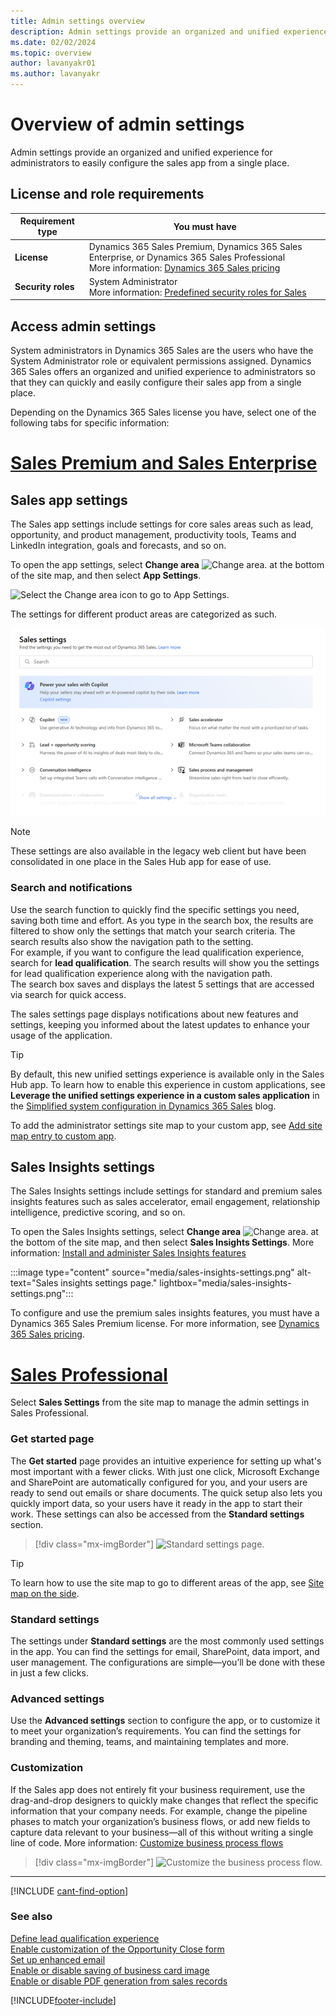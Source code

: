```yaml
---
title: Admin settings overview
description: Admin settings provide an organized and unified experience for administrators to easily configure the sales app from a single place.
ms.date: 02/02/2024
ms.topic: overview
author: lavanyakr01
ms.author: lavanyakr
---
```

# Overview of admin settings  

Admin settings provide an organized and unified experience for administrators to easily configure the sales app from a single place.

## License and role requirements

| Requirement type | You must have | 
|-----------------------|---------|
| **License** | Dynamics 365 Sales Premium, Dynamics 365 Sales Enterprise, or Dynamics 365 Sales Professional <br>More information: [Dynamics 365 Sales pricing](https://dynamics.microsoft.com/sales/pricing/) |
| **Security roles** | System Administrator <br> More information: [Predefined security roles for Sales](security-roles-for-sales.md)|


## Access admin settings

System administrators in Dynamics 365 Sales are the users who have the System Administrator role or equivalent permissions assigned. Dynamics 365 Sales offers an organized and unified experience to administrators so that they can quickly and easily configure their sales app from a single place.

Depending on the Dynamics 365 Sales license you have, select one of the following tabs for specific information:  

# [Sales Premium and Sales Enterprise](#tab/SE)

## Sales app settings

The Sales app settings include settings for core sales areas such as lead, opportunity, and product management, productivity tools, Teams and LinkedIn integration, goals and forecasts, and so on. 

To open the app settings, select **Change area** ![Change area.](media/change-area-icon.png "Change area") at the bottom of the site map, and then select **App Settings**.

![Select the Change area icon to go to App Settings.](media/change-area-app-settings.png "Select the Change area icon to go to App Settings")

The settings for different product areas are categorized as such.

![Admin settings overview page.](media/overview-page-admin-settings.png "Admin settings overview page")

> [!NOTE]
> These settings are also available in the legacy web client but have been consolidated in one place in the Sales Hub app for ease of use.  

### Search and notifications

Use the search function to quickly find the specific settings you need, saving both time and effort. As you type in the search box, the results are filtered to show only the settings that match your search criteria. The search results also show the navigation path to the setting.  
For example, if you want to configure the lead qualification experience, search for **lead qualification**. The search results will show you the settings for lead qualification experience along with the navigation path.  
The search box saves and displays the latest 5 settings that are accessed via search for quick access.

The sales settings page displays notifications about new features and settings, keeping you informed about the latest updates to enhance your usage of the application.

> [!TIP]
> By default, this new unified settings experience is available only in the Sales Hub app. To learn how to enable this experience in custom applications, see **Leverage the unified settings experience in a custom sales application** in the [Simplified system configuration in Dynamics 365 Sales](https://cloudblogs.microsoft.com/dynamics365/it/2020/03/30/simplified-system-configuration-in-dynamics-365-sales/) blog.  

To add the administrator settings site map to your custom app, see [Add site map entry to custom app](add-custom-site-map.md).

## Sales Insights settings

The Sales Insights settings include settings for standard and premium sales insights features such as sales accelerator, email engagement, relationship intelligence, predictive scoring, and so on.

To open the Sales Insights settings, select **Change area** ![Change area.](media/change-area-icon.png "Change area") at the bottom of the site map, and then select **Sales Insights Settings**. More information: [Install and administer Sales Insights features](intro-admin-guide-sales-insights.md)

:::image type="content" source="media/sales-insights-settings.png" alt-text="Sales insights settings page." lightbox="media/sales-insights-settings.png":::

To configure and use the premium sales insights features, you must have a Dynamics 365 Sales Premium license. For more information, see [Dynamics 365 Sales pricing](https://dynamics.microsoft.com/sales/pricing/).

# [Sales Professional](#tab/SP)

Select **Sales Settings** from the site map to manage the admin settings in Sales Professional.

### Get started page

The **Get started** page provides an intuitive experience for setting up what's most important with a fewer clicks. With just one click, Microsoft Exchange and SharePoint are automatically configured for you, and your users are ready to send out emails or share documents. The quick setup also lets you quickly import data, so your users have it ready in the app to start their work. These settings can also be accessed from the **Standard settings** section.

> [!div class="mx-imgBorder"]
> ![Standard settings page.](media/standard-settings-page.png "Standard settings page")

> [!TIP]
> To learn how to use the site map to go to different areas of the app, see [Site map on the side](user-guide-learn-basics.md).

### Standard settings

The settings under **Standard settings** are the most commonly used settings in the app. You can find the settings for email, SharePoint, data import, and user management. The configurations are simple—you’ll be done with these in just a few clicks.

### Advanced settings

Use the **Advanced settings** section to configure the app, or to customize it to meet your organization’s requirements. You can find the settings for branding and theming, teams, and maintaining templates and more.

### Customization

If the Sales app does not entirely fit your business requirement, use the drag-and-drop designers to quickly make changes that reflect the specific information that your company needs. For example, change the pipeline phases to match your organization’s business flows, or add new fields to capture data relevant to your business—all of this without writing a single line of code. More information: [Customize business process flows](customize-business-process-flows.md)

> [!div class="mx-imgBorder"]
> ![Customize the business process flow.](media/customize-bpf.png "Customize the business process flow")

---
[!INCLUDE [cant-find-option](../includes/cant-find-option.md)]

### See also

[Define lead qualification experience](define-lead-qualification-experience.md)  
[Enable customization of the Opportunity Close form](enable-opportunity-close-customization.md)  
[Set up enhanced email](set-up-enhanced-email.md)  
[Enable or disable saving of business card image](retain-business-card-image-after-scanning.md)  
[Enable or disable PDF generation from sales records](enable-pdf-generation-quote.md)


[!INCLUDE[footer-include](../includes/footer-banner.md)]

